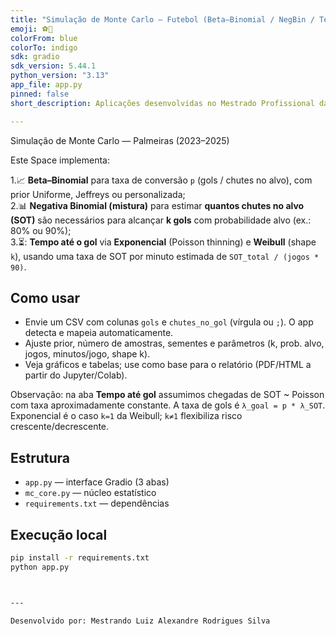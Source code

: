 ```yaml
---
title: "Simulação de Monte Carlo — Futebol (Beta–Binomial / NegBin / Tempo até gol)"
emoji: ⚽🏃
colorFrom: blue
colorTo: indigo
sdk: gradio
sdk_version: 5.44.1
python_version: "3.13"
app_file: app.py
pinned: false
short_description: Aplicações desenvolvidas no Mestrado Profissional da UNB

---
```


Simulação de Monte Carlo — Palmeiras (2023–2025)



Este Space implementa:

1.📈 **Beta–Binomial** para taxa de conversão `p` (gols / chutes no alvo), com prior Uniforme, Jeffreys ou personalizada;  
2.📊 **Negativa Binomial (mistura)** para estimar **quantos chutes no alvo (SOT)** são necessários para alcançar **k gols** com probabilidade alvo (ex.: 80% ou 90%);  
3.⏳: **Tempo até o gol** via **Exponencial** (Poisson thinning) e **Weibull** (shape `k`), usando uma taxa de SOT por minuto estimada de `SOT_total / (jogos * 90)`.

## Como usar
- Envie um CSV com colunas `gols` e `chutes_no_gol` (vírgula ou `;`). O app detecta e mapeia automaticamente.
- Ajuste prior, número de amostras, sementes e parâmetros (k, prob. alvo, jogos, minutos/jogo, shape k).
- Veja gráficos e tabelas; use como base para o relatório (PDF/HTML a partir do Jupyter/Colab).

 Observação: na aba **Tempo até gol** assumimos chegadas de SOT ~ Poisson com taxa aproximadamente constante. A taxa de gols é `λ_goal = p * λ_SOT`. Exponencial é o caso `k=1` da Weibull; `k≠1` flexibiliza risco crescente/decrescente.

## Estrutura
- `app.py` — interface Gradio (3 abas)
- `mc_core.py` — núcleo estatístico
- `requirements.txt` — dependências

## Execução local
```bash
pip install -r requirements.txt
python app.py



---

Desenvolvido por: Mestrando Luiz Alexandre Rodrigues Silva

